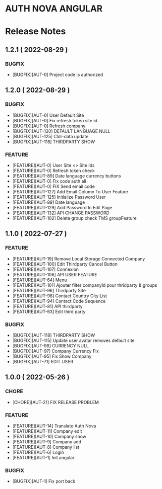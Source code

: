 
# AUTH NOVA ANGULAR
# Release Notes

## 1.2.1 ( 2022-08-29 )

### BUGFIX
* [BUGFIX][AUT-0] Project code is authorized


## 1.2.0 ( 2022-08-29 )

### BUGFIX
* [BUGFIX][AUT-0] User Default Site
* [BUGFIX][AUT-0] Fix refresh token site id
* [BUGFIX][AUT-0] Refresh company
* [BUGFIX][AUT-130] DEFAULT LANGUAGE NULL
* [BUGFIX][AUT-125] Cldr-data update
* [BUGFIX][AUT-118] THIRDPARTY SHOW
### FEATURE
* [FEATURE][AUT-0] User Site <> Site Ids
* [FEATURE][AUT-0] Refresh token check
* [FEATURE][AUT-89] Date language currency buttons
* [FEATURE][AUT-0] Fix code auth  all
* [FEATURE][AUT-0] FIX Send email code
* [FEATURE][AUT-127] Add Email Column To User Feature
* [FEATURE][AUT-125] Initialize Password User
* [FEATURE][AUT-89] Date language
* [FEATURE][AUT-129] Add Password In Edit Page
* [FEATURE][AUT-132] API CHANGE PASSWORD
* [FEATURE][AUT-102] Delete group check TMS groupFeature


## 1.1.0 ( 2022-07-27 )

### FEATURE
* [FEATURE][AUT-19] Remove Local Storage Connected Company
* [FEATURE][AUT-100] Edit Thirdparty Cancel Button
* [FEATURE][AUT-107] Connexion
* [FEATURE][AUT-106] API USER FEATURE
* [FEATURE][AUT-64] Menu
* [FEATURE][AUT-101] Ajouter filter companyId pour thridparty & groups
* [FEATURE][AUT-96] Thirdparty Site
* [FEATURE][AUT-98] Contact Country City List
* [FEATURE][AUT-94] Contact Code Sequence
* [FEATURE][AUT-81] API thirdparty
* [FEATURE][AUT-63] Edit third party
### BUGFIX
* [BUGFIX][AUT-118] THIRDPARTY SHOW
* [BUGFIX][AUT-115] Update user avatar removes default site
* [BUGFIX][AUT-99] CURRENCY NULL
* [BUGFIX][AUT-97] Company Currency Fix
* [BUGFIX][AUT-95] Fix Show Company
* [BUGFIX][AUT-71] EDIT USER


## 1.0.0 ( 2022-05-26 )

### CHORE
* [CHORE][AUT-21] FIX RELEASE PROBLEM
### FEATURE
* [FEATURE][AUT-14] Translate Auth Nova
* [FEATURE][AUT-11] Company edit
* [FEATURE][AUT-10] Company show
* [FEATURE][AUT-9] Company add
* [FEATURE][AUT-8] Company list
* [FEATURE][AUT-6] Login
* [FEATURE][AUT-1] Init angular
### BUGFIX
* [BUGFIX][AUT-1] Fix port back
